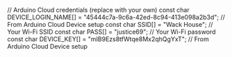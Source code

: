 // Arduino Cloud credentials (replace with your own)
const char DEVICE_LOGIN_NAME[] = "45444c7a-9c6a-42ed-8c94-413e098a2b3d"; // From Arduino Cloud Device setup
const char SSID[] = "Wack House";                   // Your Wi-Fi SSID
const char PASS[] = "justice69";              // Your Wi-Fi password
const char DEVICE_KEY[] = "mIB9Ezs8tfWtqe8Mx2qhQgYxT";      // From Arduino Cloud Device setup